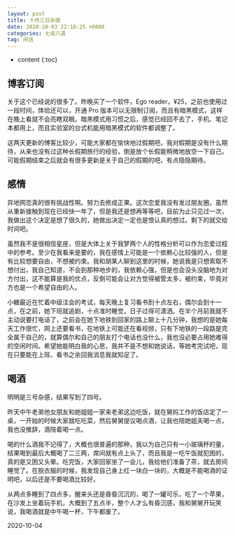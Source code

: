 ```yaml
---
layout: post
title: 十月三日杂感
date: 2020-10-03 22:18:25 +0800
categories: 七说八道
tag: 闲话
---
```


* content
{:toc}


## 博客订阅


关于这个已经说的很多了。昨晚买了一个软件，Ego reader，¥25，之前也使用过一段时间，体验还可以，开通 Pro 版本可以无限制订阅，而且有暗黑模式，这样在晚上看就不会亮瞎双眼。暗黑模式用习惯之后，感觉已经回不去了，手机、笔记本都用上，而且实验室的台式机能用暗黑模式的软件都调整了。

这两天更新的博客比较少，可能大家都在愉快地过假期吧，我对假期是没有什么期待，从来也没有过这种长假期旅行的经验，倒是放个长假能稍微地放空一下自己。可能假期结束之后就会有很多更新是关于自己的假期的吧，有点隐隐期待。


## 感情


异地网恋真的很有挑战性啊。努力去修成正果。这次恋爱我没有发过朋友圈，虽然从重新接触到现在已经快一年了，但是我还是想再等等吧，目前为止只见过一次，我做出这个决定是想了很久的，她做出决定一定也是恨认真的想过。剩下的就交给时间吧。

虽然我不是很相信星座，但是大体上关于我梦两个人的性格分析可以作为恋爱过程中的参考。至少在我看来是要的，我在感情上可能是一个依赖心比较强的人，但是有比较想要自由，不想被约束。我和胡某人聊到这里的时候，她说我是只想索取不想付出，我自己知道，不会到那种地步的，我依赖心强，但是也会没头没脑地为对方付出，这不能算是我的优点，反倒可能会让对方觉得被管太多，被约束，毕竟对方也是一个希望自由的人。

小糖最近在忙着中级注会的考试，每天晚上复习看书到十点左右，偶尔会到十一点，在之前，她下班就追剧，十点准时睡觉，日子过得可潇洒。在半个月前我就不主动说要打电话了，之前会在她下地铁到回家的路上聊上十几分钟，我想的是她每天工作很忙，网上还要看书，在地铁上可能还在看视频，只有下地铁的一段路是完全属于自己的，就算偶尔和自己的朋友打个电话也没什么，我也没必要占用她难得的空闲时间。希望她能明白我的心思，我并不是不想和她说话，等她考完试吧，现在只要能在上班、看书之余回我消息我就知足了。


## 喝酒


明明是三号杂感，结果写到了四号。

昨天中午老弟他女朋友和她姐姐一家来老弟这边吃饭，就在舅妈工作的饭店定了一桌，一开始的时候大家就吃吃菜，然后舅舅提议喝点酒，让我也陪她姐夫喝一点，我也没推辞，酒陪着喝一点。

喝的什么酒我不记得了，大概也很普遍的那种，我以为自己只有一小玻璃杯的量，结果喝到最后大概喝了二三两，席间就有点上头了，而且我是一吃午饭就犯困的，真的是又困又头晕。吃完饭，大家回家坐了一会儿，我给他们准备了茶，就去房间睡觉了。在脱衣服的时候，我发现自己身上红一块白一块的，大概是不能喝酒的证明吧，以后还是不要喝酒比较好。

从两点多睡到了四点多，醒来头还是昏昏沉沉的，喝了一罐可乐，吃了一个苹果，在沙发上坐着玩手机，大概到了五点半，整个人才么有昏沉感，我和舅舅开玩笑说，我喝酒就是中午喝一杯，下午都废了。

2020-10-04